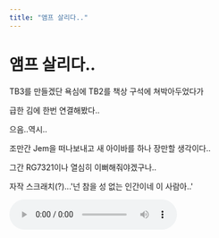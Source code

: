 ```yaml
---
title: "앰프 살리다.."
---
```

# 앰프 살리다..

TB3를 만들겠단 욕심에 TB2를 책상 구석에 쳐박아두었다가

급한 김에 한번 연결해봤다..

으음..역시..

조만간 Jem을 떠나보내고 새 아이바를 하나 장만할 생각이다..

그간 RG7321이나 열심히 이뻐해줘야겠구나..

자작 스크래치(?)...'넌 참을 성 없는 인간이네 이 사람아..'

![audio](/assets/images/5e862d5e1ac3c22de7be41a84b5522e8.mp3)



